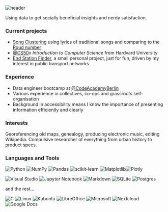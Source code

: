 ![header](https://capsule-render.vercel.app/api?type=waving&color=0:769FCA,100:FF6C65&height=250&section=header&text=siân%20bradley&fontColor=FFFFFF&desc=DATA&fontSize=90&descAlignY=70&descAlign=70)

Using data to get socially beneficial insights and nerdy satisfaction.

### Current projects

- [Song Clustering](https://github.com/sian0x0/Roud-Song-Clusters) using lyrics of traditional songs and comparing to the [Roud number](https://en.wikipedia.org/wiki/Roud_Folk_Song_Index)
- [@CS50](https://github.com/cs50)x *Introduction to Computer Science* from Hardvard University
- [End Station Finder](https://github.com/sian0x0/End-Station), a small personal project, just for fun, driven by my interest in public transport networks

### Experience

- Data engineer bootcamp at [@CodeAcademyBerlin](https://github.com/CodeAcademyBerlin)
- Various experience in collectives, co-ops and grassroots self-organisation
- Background in accessibility means I know the importance of presenting information efficiently and clearly

### Interests

Georeferencing old maps, genealogy, producing electronic music, editing Wikipedia.
Compulsive researcher of everything from urban history to product specs.

### Languages and Tools
![Python](https://img.shields.io/badge/python-3670A0?style=for-the-badge&logo=python&logoColor=ffdd54) ![NumPy](https://img.shields.io/badge/numpy-%23013243.svg?style=for-the-badge&logo=numpy&logoColor=white) ![Pandas](https://img.shields.io/badge/pandas-%23150458.svg?style=for-the-badge&logo=pandas&logoColor=white) ![scikit-learn](https://img.shields.io/badge/scikit--learn-%23F7931E.svg?style=for-the-badge&logo=scikit-learn&logoColor=white) ![Matplotlib](https://img.shields.io/badge/Matplotlib-%23ffffff.svg?style=for-the-badge&logo=matplotlib&logoColor=black)![Plotly](https://img.shields.io/badge/Plotly-%233F4F75.svg?style=for-the-badge&logo=plotly&logoColor=white) 

![Visual Studio](https://img.shields.io/badge/Visual%20Studio-5C2D91.svg?style=for-the-badge&logo=visual-studio&logoColor=white) ![Jupyter Notebook](https://img.shields.io/badge/jupyter-%23FA0F00.svg?style=for-the-badge&logo=jupyter&logoColor=white) ![Markdown](https://img.shields.io/badge/markdown-%23000000.svg?style=for-the-badge&logo=markdown&logoColor=white) ![SQLite](https://img.shields.io/badge/sqlite-%2307405e.svg?style=for-the-badge&logo=sqlite&logoColor=white) ![Postgres](https://img.shields.io/badge/postgres-%23316192.svg?style=for-the-badge&logo=postgresql&logoColor=white)

and the rest...

![C](https://img.shields.io/badge/c-%2300599C.svg?style=for-the-badge&logo=c&logoColor=white) ![Linux](https://img.shields.io/badge/Linux-FCC624?style=for-the-badge&logo=linux&logoColor=black) ![Kubuntu](https://img.shields.io/badge/-KUbuntu-%230079C1?style=for-the-badge&logo=kubuntu&logoColor=white) ![LibreOffice](https://img.shields.io/badge/LibreOffice-%2318A303?style=for-the-badge&logo=LibreOffice&logoColor=white) ![Microsoft](https://img.shields.io/badge/Microsoft-Office?style=for-the-badge&logo=microsoft&logoColor=white) ![Nextcloud](https://img.shields.io/badge/NextCloud-0B94DE?style=for-the-badge&logo=nextcloud&logoColor=white) ![Google Docs](https://img.shields.io/badge/Google%20Docs-4285F4?style=for-the-badge&logo=GoogleDrive&logoColor=white)
